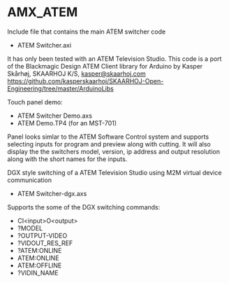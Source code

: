 # AMX_ATEM

Include file that contains the main ATEM switcher code
- ATEM Switcher.axi

It has only been tested with an ATEM Television Studio.
This code is a port of the Blackmagic Design ATEM Client library for Arduino by
Kasper Skårhøj, SKAARHOJ K/S, kasper@skaarhoj.com 
https://github.com/kasperskaarhoj/SKAARHOJ-Open-Engineering/tree/master/ArduinoLibs
	
Touch panel demo:
- ATEM Switcher Demo.axs
- ATEM Demo.TP4 (for an MST-701)

Panel looks simlar to the ATEM Software Control system and supports selecting inputs for program and preview along with cutting.  It will also display the the switchers model, version, ip address and output resolution along with the short names for the inputs.

DGX style switching of a ATEM Television Studio using M2M virtual device communication
- ATEM Switcher-dgx.axs

Supports the some of the DGX switching commands:
- CI\<input\>O\<output\>
- ?MODEL
- ?OUTPUT-VIDEO
- ?VIDOUT_RES_REF
- ?ATEM:ONLINE
- ATEM:ONLINE
- ATEM:OFFLINE
- ?VIDIN_NAME


